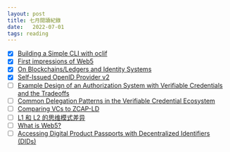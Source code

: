 ```yaml
---
layout: post
title: 七月閱讀紀錄
date:   2022-07-01
tags: reading
---
```


- [x] [Building a Simple CLI with oclif](https://hackernoon.com/building-a-simple-cli-with-oclif) <br />
- [x] [First impressions of Web5](https://educatedguesswork.org/posts/web5-first-impressions/) <br />
- [x] [On Blockchains/Ledgers and Identity Systems](https://educatedguesswork.org/posts/blockchain-identity/) <br />
- [x] [Self-Issued OpenID Provider v2](https://openid.net/specs/openid-connect-self-issued-v2-1_0.html) <br />
- [ ] [Example Design of an Authorization System with Verifiable Credentials and the Tradeoffs](https://kyledenhartog.com/example-authz-with-VCs/) <br />
- [ ] [Common Delegation Patterns in the Verifiable Credential Ecosystem](https://kyledenhartog.com/delegation-in-verifiable-credentials/) <br />
- [ ] [Comparing VCs to ZCAP-LD](https://kyledenhartog.com/comparing-VCs-with-zcaps/) <br />
- [ ] [L1 和 L2 的思维模式差异](https://ecn.mirror.xyz/Qp64vO2luoNXNbxYSV6nBMHFEV7seoVFJiJxxwVrx3E) <br />
- [ ] [What is Web5?](https://developer.tbd.website/blog/what-is-web5/) <br />
- [ ] [Accessing Digital Product Passports with Decentralized Identifiers (DIDs)](https://medium.com/spherity/accessing-digital-product-passports-with-decentralized-identifiers-dids-175ca455cee3) <br />